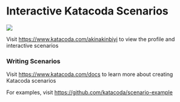 # Interactive Katacoda Scenarios

[![](http://shields.katacoda.com/katacoda/akinakinbiyi/count.svg)](https://www.katacoda.com/akinakinbiyi "Get your profile on Katacoda.com")

Visit https://www.katacoda.com/akinakinbiyi to view the profile and interactive scenarios

### Writing Scenarios
Visit https://www.katacoda.com/docs to learn more about creating Katacoda scenarios

For examples, visit https://github.com/katacoda/scenario-example
